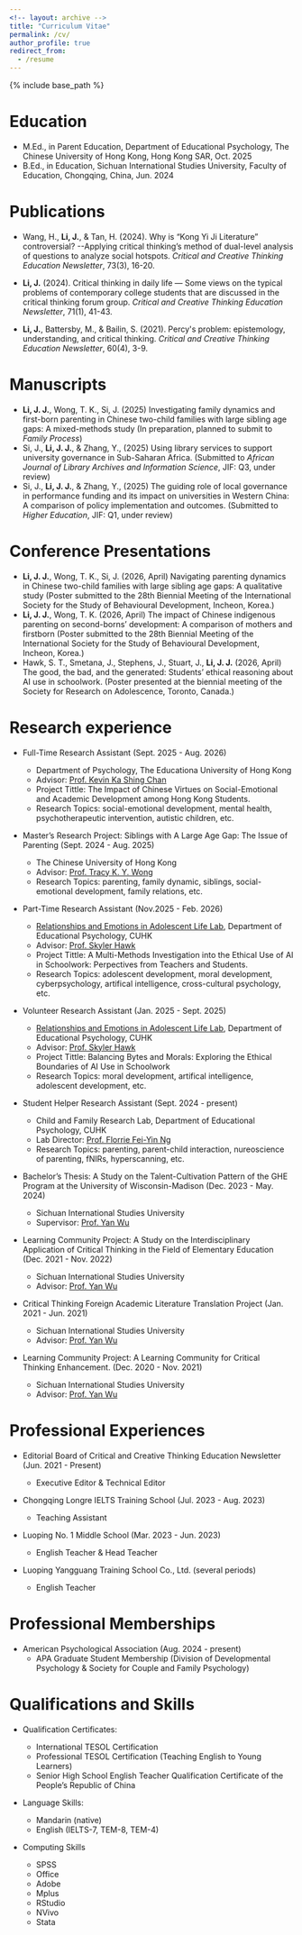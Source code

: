 ```yaml
---
<!-- layout: archive -->
title: "Curriculum Vitae"
permalink: /cv/
author_profile: true
redirect_from:
  - /resume
---
```


{% include base_path %}


Education
======
* M.Ed., in Parent Education, Department of Educational Psychology, The Chinese University of Hong Kong, Hong Kong SAR, Oct. 2025
* B.Ed., in Education, Sichuan International Studies University, Faculty of Education, Chongqing, China, Jun. 2024

Publications
======
* Wang, H., **Li, J.**, & Tan, H. (2024). Why is “Kong Yi Ji Literature” controversial? --Applying critical thinking’s method of dual-level analysis of questions to analyze social hotspots. *Critical and Creative Thinking Education Newsletter*, 73(3), 16-20.

* **Li, J.** (2024). Critical thinking in daily life — Some views on the typical problems of contemporary college students that are discussed in the critical thinking forum group. *Critical and Creative Thinking Education Newsletter*, 71(1), 41-43.

* **Li, J.**, Battersby, M., & Bailin, S. (2021). Percy's problem: epistemology, understanding, and critical thinking. *Critical and Creative Thinking Education Newsletter*, 60(4), 3-9.

Manuscripts
======
* **Li, J. J.**, Wong, T. K., Si, J. (2025) Investigating family dynamics and first-born parenting in Chinese two-child families with large sibling age gaps: A mixed-methods study (In preparation, planned to submit to _Family Process_)
* Si, J., **Li, J. J.**, & Zhang, Y., (2025) Using library services to support university governance in Sub-Saharan Africa. (Submitted to _African Journal of Library Archives and Information Science_, JIF: Q3, under review)
* Si, J., **Li, J. J.**, & Zhang, Y., (2025) The guiding role of local governance in performance funding and its impact on universities in Western China: A comparison of policy implementation and outcomes. (Submitted to _Higher Education_, JIF: Q1, under review)

Conference Presentations
======
* **Li, J. J.**, Wong, T. K., Si, J. (2026, April) Navigating parenting dynamics in Chinese two-child families with large sibling age gaps: A qualitative study (Poster submitted to the 28th Biennial Meeting of the International Society for the Study of Behavioural Development, Incheon, Korea.)
* **Li, J. J.**, Wong, T. K. (2026, April) The impact of Chinese indigenous parenting on second-borns’ development: A comparison of mothers and firstborn (Poster submitted to the 28th Biennial Meeting of the International Society for the Study of Behavioural Development, Incheon, Korea.)
* Hawk, S. T., Smetana, J., Stephens, J., Stuart, J., **Li, J. J.** (2026, April) The good, the bad, and the generated: Students’ ethical reasoning about AI use in schoolwork. (Poster presented at the biennial meeting of the Society for Research on Adolescence, Toronto, Canada.)

Research experience
======
* Full-Time Research Assistant (Sept. 2025 - Aug. 2026)
  * Department of Psychology, The Educationa University of Hong Kong
  * Advisor: [Prof. Kevin Ka Shing Chan](https://www.eduhk.hk/en/experts/professor-chan-ka-shing-kevin)
  * Project Tittle: The Impact of Chinese Virtues on Social-Emotional and Academic Development among Hong Kong Students.
  * Research Topics: social-emotional development, mental health, psychotherapeutic intervention, autistic children, etc.

* Master’s Research Project: Siblings with A Large Age Gap: The Issue of Parenting (Sept. 2024 - Aug. 2025)
  * The Chinese University of Hong Kong
  * Advisor: [Prof. Tracy K. Y. Wong](https://www.fed.cuhk.edu.hk/eps/en/peoples/prof-wong-tracy-ka-yee/)
  * Research Topics: parenting, family dynamic, siblings, social-emotional development, family relations, etc.

* Part-Time Research Assistant (Nov.2025 - Feb. 2026)
  * [Relationships and Emotions in Adolescent Life Lab](https://www.realifelab.com/), Department of Educational Psychology, CUHK
  * Advisor: [Prof. Skyler Hawk](https://www.fed.cuhk.edu.hk/eps/en/peoples/prof-hawk-skyler/)
  * Project Tittle: A Multi-Methods Investigation into the Ethical Use of AI in Schoolwork: Perpectives from Teachers and Students.
  * Research Topics: adolescent development, moral development, cyberpsychology, artifical intelligence, cross-cultural psychology, etc.

* Volunteer Research Assistant (Jan. 2025 - Sept. 2025)
  * [Relationships and Emotions in Adolescent Life Lab](https://www.realifelab.com/), Department of Educational Psychology, CUHK
  * Advisor: [Prof. Skyler Hawk](https://www.fed.cuhk.edu.hk/eps/en/peoples/prof-hawk-skyler/)
  * Project Tittle: Balancing Bytes and Morals: Exploring the Ethical Boundaries of AI Use in Schoolwork
  * Research Topics: moral development, artifical intelligence, adolescent development, etc.

  
* Student Helper Research Assistant (Sept. 2024 - present)
  * Child and Family Research Lab, Department of Educational Psychology, CUHK
  * Lab Director: [Prof. Florrie Fei-Yin Ng](https://www.fed.cuhk.edu.hk/eps/en/peoples/prof-ng-fei-yin-florrie/)
  * Research Topics: parenting, parent-child interaction, nureoscience of parenting, fNIRs, hyperscanning, etc.

* Bachelor’s Thesis: A Study on the Talent-Cultivation Pattern of the GHE Program at the University of Wisconsin-Madison (Dec. 2023 - May. 2024)
  * Sichuan International Studies University
  * Supervisor: [Prof. Yan Wu](https://jyxy.sisu.edu.cn/szdw/sddw/gdjyx/229010c5b99d4f3aa4cc8887614bcc12.htm)

* Learning Community Project: A Study on the Interdisciplinary Application of Critical Thinking in the Field of Elementary Education (Dec. 2021 - Nov. 2022)
  * Sichuan International Studies University
  * Advisor: [Prof. Yan Wu](https://jyxy.sisu.edu.cn/szdw/sddw/gdjyx/229010c5b99d4f3aa4cc8887614bcc12.htm)

* Critical Thinking Foreign Academic Literature Translation Project (Jan. 2021 - Jun. 2021)
  * Sichuan International Studies University
  * Advisor: [Prof. Yan Wu](https://jyxy.sisu.edu.cn/szdw/sddw/gdjyx/229010c5b99d4f3aa4cc8887614bcc12.htm)

* Learning Community Project: A Learning Community for Critical Thinking Enhancement. (Dec. 2020 - Nov. 2021)
  * Sichuan International Studies University
  * Advisor: [Prof. Yan Wu](https://jyxy.sisu.edu.cn/szdw/sddw/gdjyx/229010c5b99d4f3aa4cc8887614bcc12.htm)
  
Professional Experiences
======
* Editorial Board of Critical and Creative Thinking Education Newsletter (Jun. 2021 - Present)
  * Executive Editor & Technical Editor

* Chongqing Longre IELTS Training School (Jul. 2023 - Aug. 2023)
  * Teaching Assistant
 
* Luoping No. 1 Middle School (Mar. 2023 - Jun. 2023)
  * English Teacher & Head Teacher

* Luoping Yangguang Training School Co., Ltd. (several periods)
  * English Teacher

Professional Memberships
======
* American Psychological Association (Aug. 2024 - present)
  * APA Graduate Student Membership (Division of Developmental Psychology & Society for Couple and Family Psychology)
  
Qualifications and Skills
======
* Qualification Certificates:
  * International TESOL Certification
  * Professional TESOL Certification (Teaching English to Young Learners)
  * Senior High School English Teacher Qualification Certificate of the People’s Republic of China
 
* Language Skills:
  * Mandarin (native)
  * English (IELTS-7, TEM-8, TEM-4)
 
* Computing Skills
  * SPSS
  * Office
  * Adobe
  * Mplus
  * RStudio
  * NVivo
  * Stata
